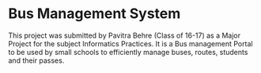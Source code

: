 # Bus Management System
This project was submitted by Pavitra Behre (Class of 16-17) as a Major Project for the subject Informatics Practices.
It is a Bus management Portal to be used by small schools to efficiently manage buses, routes, students and their passes.